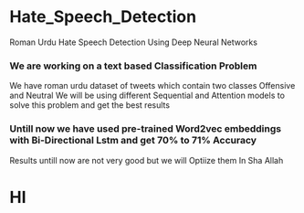 # Hate_Speech_Detection
Roman Urdu Hate Speech Detection Using Deep Neural Networks
### We are working on a text based Classification Problem
We have roman urdu dataset of tweets which contain two classes Offensive  and Neutral
We will be using different Sequential and Attention models to solve this problem and get the best results
### Untill now we have used pre-trained Word2vec embeddings with Bi-Directional Lstm and get 70% to 71% Accuracy
Results untill now are not very good but we will Optiize them In Sha Allah
<h1>HI</h1>
